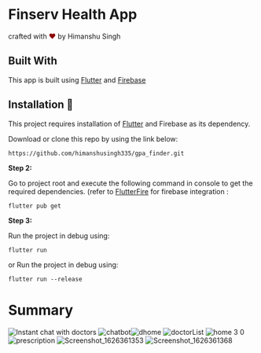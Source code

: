 # Finserv Health App

<p align="left">
crafted with <span style="color: #8b0000;">&hearts;</span> by Himanshu Singh
</p>

## Built With

This app is built using [Flutter](https://flutter.dev/) and [Firebase](https://firebase.google.com/)
## Installation 🔧

This project requires installation of [Flutter](https://flutter.dev/) and Firebase as its dependency.

Download or clone this repo by using the link below:

```
https://github.com/himanshusingh335/gpa_finder.git
```

**Step 2:**

Go to project root and execute the following command in console to get the required dependencies. (refer to [FlutterFire](https://firebase.flutter.dev/) for firebase integration : 

```
flutter pub get 
```

**Step 3:**

Run the project in debug using:

```
flutter run
```

or Run the project in debug using:
```
flutter run --release
```

# Summary

![Instant chat with doctors](https://user-images.githubusercontent.com/61236944/129475956-802e54db-b30b-41a0-88d1-a711f17e689b.png)
![chatbot](https://user-images.githubusercontent.com/61236944/129475987-148be23a-5003-459b-884d-964ebe53e394.png)![dhome](https://user-images.githubusercontent.com/61236944/129475991-96c5385d-f047-447c-9195-beb74fb5c479.png)
![doctorList](https://user-images.githubusercontent.com/61236944/129475992-3aea21c8-1e59-4640-a3db-73a3959b15cf.png)
![home 3 0](https://user-images.githubusercontent.com/61236944/129475993-445c599c-65c6-4196-bbda-e8fe36d3e6d1.png)
![prescription](https://user-images.githubusercontent.com/61236944/129475994-abd23c55-24a8-4370-8f51-38474dabbc89.png)
![Screenshot_1626361353](https://user-images.githubusercontent.com/61236944/129475998-adadd2bc-fcf6-4317-8ae1-2bfb0ad65383.png)
![Screenshot_1626361368](https://user-images.githubusercontent.com/61236944/129476000-e20d2eac-778a-4618-9b70-49cabc490357.png)

